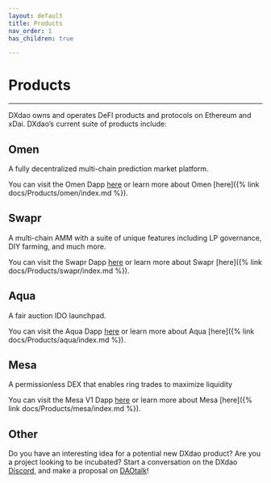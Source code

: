 ```yaml
---
layout: default
title: Products
nav_order: 1
has_children: true

---
```


# Products

___

DXdao owns and operates DeFI products and protocols on Ethereum and xDai. DXdao’s current suite of products include:

## Omen

A fully decentralized multi-chain prediction market platform.

You can visit the Omen Dapp <a href="https://omen.eth.link/#/liquidity" target="_blank">here</a> or learn more about Omen [here]({% link docs/Products/omen/index.md %}).

## Swapr

A multi-chain AMM with a suite of unique features including LP governance, DIY farming, and much more.

You can visit the Swapr Dapp <a href="https://swapr.eth.link/#/swap" target="_blank">here</a> or learn more about Swapr [here]({% link docs/Products/swapr/index.md %}).

## Aqua

A fair auction IDO launchpad.

You can visit the Aqua Dapp <a href="https://aqua.eth.link/" target="_blank">here</a> or learn more about Aqua [here]({% link docs/Products/aqua/index.md %}).

## Mesa

A permissionless DEX that enables ring trades to maximize liquidity

You can visit the Mesa V1 Dapp <a href="https://mesa.eth.link/" target="_blank">here</a> or learn more about Mesa [here]({% link docs/Products/mesa/index.md %}).

## Other

Do you have an interesting idea for a potential new DXdao product? Are you a project looking to be incubated? Start a conversation on the DXdao <a href="https://discord.gg/4QXEJQkvHH" target="_blank">Discord</a>, and make a proposal on <a href="https://daotalk.org/c/dx-dao/15" target="_blank">DAOtalk</a>!